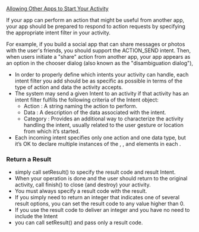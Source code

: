 [Allowing Other Apps to Start Your Activity](https://developer.android.com/training/basics/intents/filters)


If your app can perform an action that might be useful from another app, your app should be prepared to respond to action requests by specifying the appropriate intent filter in your activity.

For example, if you build a social app that can share messages or photos with the user's friends, you should support the ACTION_SEND intent. Then, when users initiate a "share" action from another app, your app appears as an option in the chooser dialog (also known as the "disambiguation dialog"),


- In order to properly define which intents your activity can handle, each intent filter you add should be as specific as possible in terms of the type of action and data the activity accepts.
- The system may send a given Intent to an activity if that activity has an intent filter fulfills the following criteria of the Intent object:
  - Action : A string naming the action to perform.
  - Data : A description of the data associated with the intent.
  - Category : Provides an additional way to characterize the activity handling the intent, usually related to the user gesture or location from which it’s started.
- Each incoming intent specifies only one action and one data type, but it’s OK to declare multiple instances of the <action>, <category>, and <data> elements in each <intent-filter>.


### Return a Result 
- simply call setResult() to specify the result code and result Intent.
- When your operation is done and the user should return to the original activity, call finish() to close (and destroy) your activity.
- You must always specify a result code with the result.
- If you simply need to return an integer that indicates one of several result options, you can set the result code to any value higher than 0.
- If you use the result code to deliver an integer and you have no need to include the Intent
- you can call setResult() and pass only a result code.